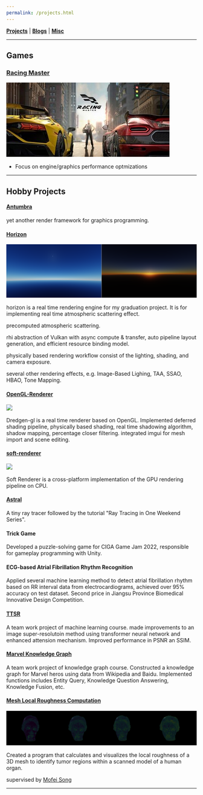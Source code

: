 ```yaml
---
permalink: /projects.html
---
```


[**Projects**](/projects.md) | [**Blogs**](/blogs.md) | [**Misc**](/misc.md)

---

## Games

### [Racing Master](https://www.racingmaster.game/)

![](figs/rm.jpg)

- Focus on engine/graphics performance optmizations

---

## Hobby Projects


#### [Antumbra](https://github.com/hanyangl5/antumbra)


yet another render framework for graphics programming.

#### [Horizon](https://github.com/hanyangl5/horizon)


![](https://github.com/hanyangl5/horizon/blob/main/docs/figs/samples/atmosphere.png?raw=true)

horizon is a real time rendering engine for my graduation project. It is for implementing real time atmospheric scattering effect.

precomputed atmospheric scattering.

rhi abstraction of Vulkan with async compute & transfer, auto pipeline layout generation, and efficient resource binding model.

physically based rendering workflow consist of the lighting, shading, and camera exposure. 

several other rendering effects, e.g. Image-Based Lighing, TAA, SSAO, HBAO, Tone Mapping.


#### [OpenGL-Renderer](https://github.com/hanyangl5/OpenGL-Renderer)


![](https://raw.githubusercontent.com/hanyangl5/Dredgen-gl/main/resources/figs/ex3_224.png?token=GHSAT0AAAAAACA5MFHX6OLSYPUXLRRYQSJAZDF44UQ)

Dredgen-gl is a real time renderer based on OpenGL. Implemented deferred shading pipeline, physically based shading, real time shadowing algorithm, shadow mapping, percentage closer filtering.
integrated imgui for mesh import and scene editing.


#### [soft-renderer](https://github.com/hanyangl5/soft-renderer)

![](https://github.com/v4vendeta/soft-renderer/raw/master/figs/output_224.png)

Soft Renderer is a cross-platform implementation of the GPU rendering pipeline on CPU.


#### [Astral](https://github.com/hanyangl5/Astral)

A tiny ray tracer followed by the tutorial "Ray Tracing in One Weekend Series".

#### Trick Game

Developed a puzzle-solving game for CIGA Game Jam 2022, responsible for gameplay programming with Unity.

#### ECG-based Atrial Fibrillation Rhythm Recognition

Applied several machine learning method to detect atrial fibrillation rhythm based on RR interval data from electrocardiograms, achieved over 95% accuracy on test dataset. Second price in Jiangsu Province Biomedical Innovative Design Competition.

#### [TTSR](https://github.com/Luciferbobo/TTSR_b2)

A team work project of machine learning course. made improvements to an image super-resolutoin method using transformer neural network and enhanced attension mechanism. Improved performance in PSNR an SSIM.

#### [Marvel Knowledge Graph](https://github.com/hanyangl5/Marvel_KG)

A team work project of knowledge graph course. Constructed a knowledge graph for Marvel heros using data from Wikipedia and Baidu. Implemented functions includes Entity Query, Knowledge Question Answering, Knowledge Fusion, etc.

#### [Mesh Local Roughness Computation](https://github.com/hanyangl5/MeshLocalRoughness)

![](https://github.com/hanyangl5/MeshLocalRoughness/raw/main/figs/venus.png)

Created a program that calculates and visualizes the local roughness of a 3D mesh to identify tumor regions within a scanned model of a human organ.

supervised by [Mofei Song](http://palm.seu.edu.cn/smf/index.html)

---